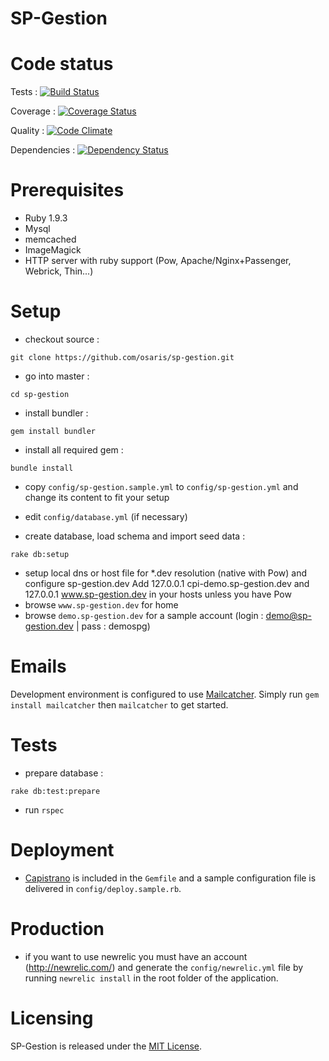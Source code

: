 SP-Gestion
==========

Code status
===========

Tests : [![Build Status](https://travis-ci.org/osaris/sp-gestion.png)](https://travis-ci.org/osaris/sp-gestion)

Coverage : [![Coverage Status](https://coveralls.io/repos/osaris/sp-gestion/badge.png)](https://coveralls.io/r/osaris/sp-gestion)

Quality : [![Code Climate](https://codeclimate.com/github/osaris/sp-gestion.png)](https://codeclimate.com/github/osaris/sp-gestion)

Dependencies : [![Dependency Status](https://gemnasium.com/osaris/sp-gestion.png)](https://gemnasium.com/osaris/sp-gestion)

Prerequisites
=============

* Ruby 1.9.3
* Mysql
* memcached
* ImageMagick
* HTTP server with ruby support (Pow, Apache/Nginx+Passenger, Webrick, Thin...)

Setup
=====

* checkout source :

```
git clone https://github.com/osaris/sp-gestion.git
```

* go into master :

```
cd sp-gestion
```

* install bundler :

```
gem install bundler
```

* install all required gem :

```
bundle install
```

* copy `config/sp-gestion.sample.yml` to `config/sp-gestion.yml` and change its content to fit your setup

* edit `config/database.yml` (if necessary)

* create database, load schema and import seed data :

```
rake db:setup
```

* setup local dns or host file for *.dev resolution (native with Pow) and configure sp-gestion.dev
  Add 127.0.0.1       cpi-demo.sp-gestion.dev and 127.0.0.1  www.sp-gestion.dev in your hosts unless you have Pow
* browse `www.sp-gestion.dev` for home
* browse `demo.sp-gestion.dev` for a sample account (login : demo@sp-gestion.dev | pass : demospg)

Emails
======

Development environment is configured to use [Mailcatcher](http://mailcatcher.me/).
Simply run `gem install mailcatcher` then `mailcatcher` to get started.

Tests
=====

* prepare database :

```
rake db:test:prepare
```

* run `rspec`

Deployment
==========

* [Capistrano](http://www.capistranorb.com/) is included in the `Gemfile` and a
sample configuration file is delivered in `config/deploy.sample.rb`.

Production
==========

* if you want to use newrelic you must have an account (http://newrelic.com/)
and generate the `config/newrelic.yml` file by running `newrelic install` in the
root folder of the application.

Licensing
=========

SP-Gestion is released under the [MIT License](http://www.opensource.org/licenses/MIT).